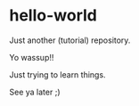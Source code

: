 # hello-world
Just another (tutorial) repository.

Yo wassup!!

Just trying to learn things.

See ya later ;)
